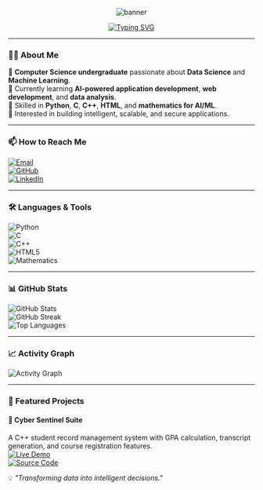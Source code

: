 <!-- Animated Banner with Gradient -->
<p align="center">
  <img src="https://capsule-render.vercel.app/api?type=waving&color=0:00E5FF,50:FF4DFF,100:00FF87&height=200&section=header&text=Muhammad%20Sami&fontSize=50&fontColor=ffffff&animation=fadeIn&fontAlignY=35" alt="banner" />
</p>

<!-- Typing Animation -->
<p align="center">
  <a href="https://github.com/MSamimemon">
    <img src="https://readme-typing-svg.demolab.com?font=Fira+Code&size=24&duration=2000&pause=500&color=00E5FF,FF4DFF,00FF87,F7F406&center=true&vCenter=true&width=650&lines=CS+Undergraduate;Aspiring+Data+Scientist;Machine+Learning+Enthusiast;AI-Powered+App+Developer" alt="Typing SVG" />
  </a>
</p>

---

### 🧑‍💻 About Me  
🔹 **Computer Science undergraduate** passionate about **Data Science** and **Machine Learning**.  
🔹 Currently learning **AI-powered application development**, **web development**, and **data analysis**.  
🔹 Skilled in **Python**, **C**, **C++**, **HTML**, and **mathematics for AI/ML**.  
🔹 Interested in building intelligent, scalable, and secure applications.  

---

### 📫 How to Reach Me  
[![Email](https://img.shields.io/badge/Email-samimemon276%40gmail.com-blue?style=for-the-badge&logo=gmail)](mailto:samimemon276@gmail.com)  
[![GitHub](https://img.shields.io/badge/GitHub-Profile-black?style=for-the-badge&logo=github)](https://github.com/MSamimemon)  
[![LinkedIn](https://img.shields.io/badge/LinkedIn-Profile-blue?style=for-the-badge&logo=linkedin)](https://www.linkedin.com/in/muhammad-sami-02a509351/)  

---

### 🛠 Languages & Tools  
![Python](https://img.shields.io/badge/Python-3776AB?style=for-the-badge&logo=python&logoColor=white)  
![C](https://img.shields.io/badge/C-00599C?style=for-the-badge&logo=c&logoColor=white)  
![C++](https://img.shields.io/badge/C++-00599C?style=for-the-badge&logo=cplusplus&logoColor=white)  
![HTML5](https://img.shields.io/badge/HTML5-E34F26?style=for-the-badge&logo=html5&logoColor=white)  
![Mathematics](https://img.shields.io/badge/Mathematics%20for%20AI%2FML-FF6F00?style=for-the-badge&logo=google-scholar&logoColor=white)  

---

### 📊 GitHub Stats  
![GitHub Stats](https://github-readme-stats.vercel.app/api?username=MSamimemon&show_icons=true&theme=tokyonight)  
![GitHub Streak](https://streak-stats.demolab.com?user=MSamimemon&theme=tokyonight)  
![Top Languages](https://github-readme-stats.vercel.app/api/top-langs/?username=MSamimemon&layout=compact&theme=tokyonight)  

---

### 📈 Activity Graph  
![Activity Graph](https://github-readme-activity-graph.vercel.app/graph?username=MSamimemon&theme=react-dark&hide_border=true&area=true)  

---

### 🚀 Featured Projects  

#### 📌 Cyber Sentinel Suite  
A C++ student record management system with GPA calculation, transcript generation, and course registration features.  
[![Live Demo](https://img.shields.io/badge/🔗%20Live%20Demo-blue?style=for-the-badge)](https://your-live-demo-link.com)  
[![Source Code](https://img.shields.io/badge/💻%20Source%20Code-black?style=for-the-badge)](https://github.com/MSamimemon/Cyber-Sentinel-Suite)  


💡 *"Transforming data into intelligent decisions."*
